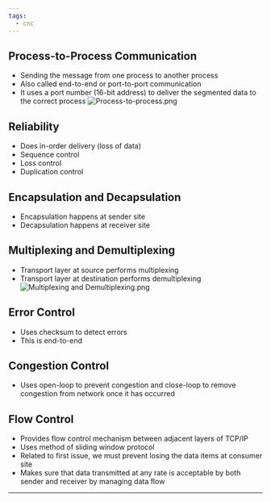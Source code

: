 ```yaml
---
tags:
  - cnc
---
```

## Process-to-Process Communication

- Sending the message from one process to another process
- Also called end-to-end or port-to-port communication
- It uses a port number (16-bit address) to deliver the segmented data to the correct process
 ![Process-to-process.png](Process-to-process.png)

## Reliability

- Does in-order delivery (loss of data)
- Sequence control
- Loss control
- Duplication control

## Encapsulation and Decapsulation

- Encapsulation happens at sender site
- Decapsulation happens at receiver site

## Multiplexing and Demultiplexing

- Transport layer at source performs multiplexing
- Transport layer at destination performs demultiplexing
 ![Multiplexing and Demultiplexing.png](Multiplexing-and-Demultiplexing.png)

## Error Control

- Uses checksum to detect errors
- This is end-to-end

## Congestion Control

- Uses open-loop to prevent congestion and close-loop to remove congestion from network once it has occurred

## Flow Control

- Provides flow control mechanism between adjacent layers of TCP/IP
- Uses method of sliding window protocol
- Related to first issue, we must prevent losing the data items at consumer site
- Makes sure that data transmitted at any rate is acceptable by both sender and receiver by managing data flow

---

